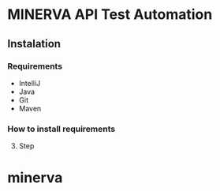 # MINERVA API Test Automation

## Instalation

### Requirements

[//]: # (TODO IntelliJ Specify min. version)
[//]: # (TODO Java Specify version for both JDK and JRE)
[//]: # (TODO Maven Specify Maven version)
- IntelliJ
- Java
- Git
- Maven 

### How to install requirements

[//]: # (Define steps)

3. Step 
# minerva
